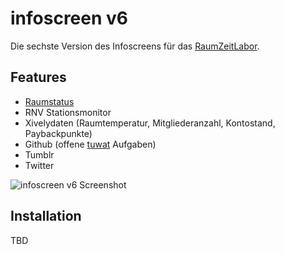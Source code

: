# infoscreen v6
Die sechste Version des Infoscreens für das [RaumZeitLabor](https://raumzeitlabor.de).

## Features
* [Raumstatus](https://s.rzl.so)
* RNV Stationsmonitor
* Xivelydaten (Raumtemperatur, Mitgliederanzahl, Kontostand, Paybackpunkte)
* Github (offene [tuwat](https://github.com/raumzeitlabor/rzl-tuwat) Aufgaben)
* Tumblr
* Twitter

![infoscreen v6 Screenshot](https://cloud.githubusercontent.com/assets/31850/15981773/aad8ea0a-2f7a-11e6-9135-13f92782f4a4.png)


## Installation
TBD
